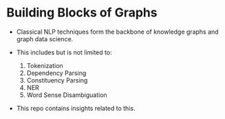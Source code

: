 # Building Blocks of Graphs
* Classical NLP techniques form the backbone of knowledge graphs and graph data science.
* This includes but is not limited to:
  1. Tokenization
  2. Dependency Parsing
  3. Constituency Parsing
  4. NER
  5. Word Sense Disambiguation
 

* This repo contains insights related to this. 
